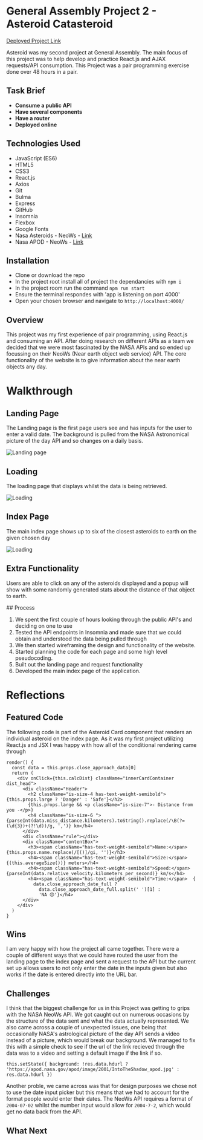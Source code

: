 # General Assembly Project 2 - Asteroid Catasteroid

[Deployed Project Link](https://j-asteroid-catasteroid.herokuapp.com/)

Asteroid was my second project at General Assembly. The main focus of this project was to help develop and practice React.js and AJAX requests/API consumption. This Project was a pair programming exercise done over 48 hours in a pair.

## Task Brief

* **Consume a public API**
* **Have several components**
* **Have a router**
* **Deployed online**

## Technologies Used

* JavaScript (ES6)
* HTML5
* CSS3
* React.js
* Axios
* Git
* Bulma
* Express
* GitHub
* Insomnia
* Flexbox
* Google Fonts
* Nasa Asteroids - NeoWs - [Link](https://api.nasa.gov/)
* Nasa APOD - NeoWs - [Link](https://api.nasa.gov/)

## Installation

* Clone or download the repo
* In the project root install all of project the dependancies with `npm i` 
* In the project room run the command `npm run start`
* Ensure the terminal respondes with 'app is listening on port 4000'
* Open your chosen browser and navigate to `http://localhost:4000/`

## Overview

This project was my first experience of pair programming, using React.js and consuming an API. After doing research on different APIs as a team we decided that we were most fascinated by the NASA APIs and so ended up focussing on their NeoWs (Near earth object web service) API. The core functionality of the website is to give information about the near earth objects any day.

# Walkthrough

## Landing Page
The Landing page is the first page users see and has inputs for the user to enter a valid date. The background is pulled from the NASA Astronomical picture of the day API and so changes on a daily basis.

![Landing page](src/assets/readme/landing.png)

## Loading
The loading page that displays whilst the data is being retrieved.

![Loading](src/assets/readme/loading.png)

## Index Page
The main index page shows up to six of the closest asteroids to earth on the given chosen day

![Loading](src/assets/readme/index.png)

## Extra Functionality

Users are able to click on any of the asteroids displayed and a popup will show with some randomly generated stats about the distance of that object to earth.

## Process

1. We spent the first couple of hours looking through the public API's and deciding on one to use
2. Tested the API endpoints in Insomnia and made sure that we could obtain and understood the data being pulled through
3. We then started wireframing the design and functionality of the website.
4. Started planning the code for each page and some high level pseudocoding.
5. Built out the landing page and request functionality
6. Developed the main index page of the application.

# Reflections

## Featured Code

The following code is part of the Asteroid Card component that renders an individual asteroid on the index page. As it was my first project utilizing React.js and JSX I was happy with how all of the conditional rendering came through

```
render() {
  const data = this.props.close_approach_data[0]
  return (
    <div onClick={this.calcDist} className="innerCardContainer dist_head">
      <div className="Header">
        <h2 className="is-size-4 has-text-weight-semibold">{this.props.large ? 'Danger' : 'Safe'}</h2>
        {this.props.large && <p className="is-size-7">- Distance from you -</p>}
        <h4 className="is-size-6 ">{parseInt(data.miss_distance.kilometers).toString().replace(/\B(?=(\d{3})+(?!\d))/g, ',')} km</h4>
      </div>
      <div className="rule"></div>
      <div className="contentBox">
        <h3><span className="has-text-weight-semibold">Name:</span> {this.props.name.replace(/[()]/gi, '')}</h3>
        <h4><span className="has-text-weight-semibold">Size:</span> {(this.averageSize())} meters</h4>
        <h4><span className="has-text-weight-semibold">Speed:</span> {parseInt(data.relative_velocity.kilometers_per_second)} km/s</h4>
        <h4><span className="has-text-weight-semibold">Time:</span>  {
          data.close_approach_date_full ? 
            data.close_approach_date_full.split(' ')[1] :
            'NA 😞'}</h4>
      </div>
    </div>
  )
}
```

## Wins

I am very happy with how the project all came together. There were a couple of different ways that we could have routed the user from the landing page to the index page and sent a request to the API but the current set up allows users to not only enter the date in the inputs given but also works if the date is entered directly into the URL bar.

## Challenges

I think that the biggest challenge for us in this Project was getting to grips with the NASA NeoWs API. We got caught out on numerous occasions by the structure of the data sent and what the data actually represented. We also came across a couple of unexpected issues, one being that occasionally NASA's astrological picture of the day API sends a video instead of a picture, which would break our background. We managed to fix this with a simple check to see if the url of the link recieved through the data was to a video and setting a default image if the link if so.
```
this.setState({ background: !res.data.hdurl ? 'https://apod.nasa.gov/apod/image/2001/IntoTheShadow_apod.jpg' : res.data.hdurl })
```

Another proble, we came across was that for design purposes we chose not to use the date input picker but this means that we had to account for the format people would enter their dates. The NeoWs API requires a format of `2004-07-02` whilst the number input would allow for `2004-7-2`, which would get no data back from the API.

## What Next
